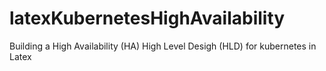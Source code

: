 # latexKubernetesHighAvailability
Building a High Availability (HA) High Level Desigh (HLD) for kubernetes in Latex

